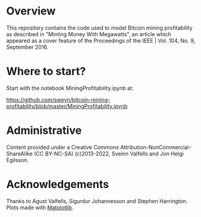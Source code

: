 
# Overview

This repository contains the code used to model Bitcoin mining profitability as described in "Minting Money With Megawatts", an article which appeared as a cover feature of the Proceedings of the IEEE | Vol. 104, No. 9, September 2016. 

# Where to start?

Start with the notebook MiningProfitability.ipynb at:

https://github.com/sweyn/bitcoin-mining-profitability/blob/master/MiningProfitability.ipynb

# Administrative

Content provided under a Creative Commons Attribution-NonCommercial-ShareAlike (CC BY-NC-SA) (c)2013-2022, Sveinn Valfells and Jon Helgi Egilsson. 

# Acknowledgements

Thanks to Agust Valfells, Sigurdur Johannesson and Stephen Harrington. Plots made with [Matplotlib](http://matplotlib.org).
